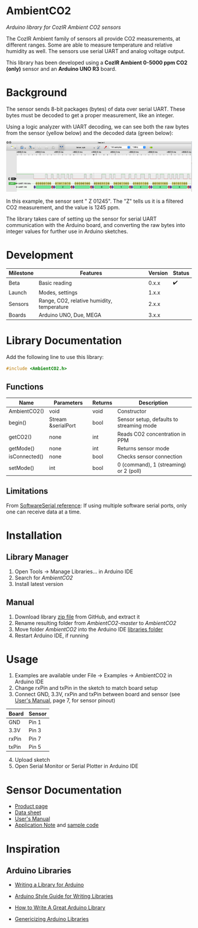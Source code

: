 # AmbientCO2

*Arduino library for CozIR Ambient CO2 sensors*

The CozIR Ambient family of sensors all provide CO2 measurements, at different ranges. Some are able to measure temperature and relative humidity as well. The sensors use serial UART and analog voltage output.

This library has been developed using a **CozIR Ambient 0-5000 ppm CO2 (only)** sensor and an **Arduino UNO R3** board.


# Background

The sensor sends 8-bit packages (bytes) of data over serial UART. These bytes must be decoded to get a proper measurement, like an integer.

Using a logic analyzer with UART decoding, we can see both the raw bytes from the sensor (yellow below) and the decoded data (green below):

![Ambient CO2 sensor UART output decoded in PulseView](docs/static/AmbientCO2_PulseView.png)

In this example, the sensor sent " Z 01245". The "Z" tells us it is a filtered CO2 measurement, and the value is 1245 ppm.

The library takes care of setting up the sensor for serial UART communication with the Arduino board, and converting the raw bytes into integer values for further use in Arduino sketches.


# Development

Milestone | Features | Version | Status
-------- | -------- | -------- | --------
Beta | Basic reading | 0.x.x | :heavy_check_mark:
Launch | Modes, settings | 1.x.x |
Sensors | Range, CO2, relative humidity, temperature | 2.x.x |
Boards | Arduino UNO, Due, MEGA | 3.x.x |


# Library Documentation

Add the following line to use this library:
``` c++
#include <AmbientCO2.h>
```

## Functions

Name | Parameters | Returns | Description
-------- | -------- | -------- | --------
AmbientCO2() | void | void | Constructor
begin() | Stream &serialPort | bool | Sensor setup, defaults to streaming mode
getCO2() | none | int | Reads CO2 concentration in PPM
getMode() | none | int | Returns sensor mode
isConnected() | none | bool | Checks sensor connection
setMode() | int | bool | 0 (command), 1 (streaming) or 2 (poll)

## Limitations

From [SoftwareSerial reference](https://www.arduino.cc/en/Reference/SoftwareSerial): If using multiple software serial ports, only one can receive data at a time.


# Installation

## Library Manager

1. Open Tools -> Manage Libraries... in Arduino IDE
2. Search for *AmbientCO2*
3. Install latest version

## Manual

1. Download library [zip file](https://github.com/mjackdk/AmbientCO2/archive/master.zip) from GitHub, and extract it
2. Rename resulting folder from *AmbientCO2-master* to *AmbientCO2*
3. Move folder *AmbientCO2* into the Arduino IDE [libraries folder](https://www.arduino.cc/en/Guide/Libraries)
4. Restart Arduino IDE, if running


# Usage

1. Examples are available under File -> Examples -> AmbientCO2 in Arduino IDE
2. Change rxPin and txPin in the sketch to match board setup
3. Connect GND, 3.3V, rxPin and txPin between board and sensor (see [User's Manual](http://co2meters.com/Documentation/Manuals/Manual_GC_0024_0025_0026_Revised8.pdf), page 7, for sensor pinout)

Board | Sensor
-------- | --------
GND | Pin 1
3.3V | Pin 3
rxPin | Pin 7
txPin | Pin 5

4. Upload sketch
5. Open Serial Monitor or Serial Plotter in Arduino IDE


# Sensor Documentation

* [Product page](https://www.co2meter.com/collections/0-1-co2/products/cozir-ambient-5000-ppm-co2-sensor)
* [Data sheet](https://cdn.shopify.com/s/files/1/0019/5952/files/Datasheet_COZIR_A_CO2Meter_4_15.pdf)
* [User's Manual](http://co2meters.com/Documentation/Manuals/Manual_GC_0024_0025_0026_Revised8.pdf)
* [Application Note](http://co2meters.com/Documentation/AppNotes/AN128-COZIRWR-arduino-uart.pdf)
  and [sample code](http://co2meters.com/Documentation/AppNotes/AN128-COZIRWR-arduino-uart.zip)


# Inspiration

## Arduino Libraries

* [Writing a Library for Arduino](https://www.arduino.cc/en/Hacking/LibraryTutorial)
* [Arduino Style Guide for Writing Libraries](https://www.arduino.cc/en/Reference/APIStyleGuide)
* [How to Write A Great Arduino Library](https://www.sparkfun.com/news/3245)

* [Genericizing Arduino Libraries](https://www.sparkfun.com/news/2194)
